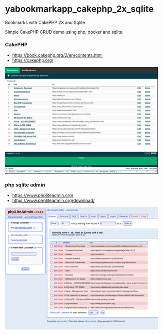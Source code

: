 # yabookmarkapp_cakephp_2x_sqlite
Bookmarks with CakePHP 2X and Sqlite

Simple CakePHP CRUD demo using php, docker and sqlite.


### CakePHP

- https://book.cakephp.org/2/en/contents.html
- https://cakephp.org/

![](srceens/cakephp.png)


### php sqlite admin

- https://www.phpliteadmin.org/
- https://www.phpliteadmin.org/download/

![](srceens/php_lite_admin.png)